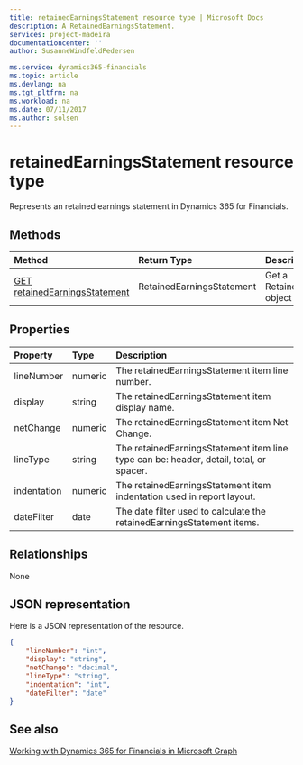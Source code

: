 ```yaml
---
title: retainedEarningsStatement resource type | Microsoft Docs
description: A RetainedEarningsStatement.
services: project-madeira
documentationcenter: ''
author: SusanneWindfeldPedersen

ms.service: dynamics365-financials
ms.topic: article
ms.devlang: na
ms.tgt_pltfrm: na
ms.workload: na
ms.date: 07/11/2017
ms.author: solsen
---
```


# retainedEarningsStatement resource type
Represents an retained earnings statement in Dynamics 365 for Financials.

## Methods

| Method       | Return Type  |Description          |
|:-------------|:-------------|:--------------------|
|[GET retainedEarningsStatement](../api/dynamics_get_retainedearningsstatement.md)|RetainedEarningsStatement|Get a RetainedEarningsStatement object|

## Properties
| Property	| Type	|Description                                                           |
|:----------|:------|:---------------------------------------------------------------------|
|lineNumber |numeric|The retainedEarningsStatement item line number.                       |
|display    |string |The retainedEarningsStatement item display name.                      |
|netChange  |numeric|The retainedEarningsStatement item Net Change.                        |
|lineType   |string |The retainedEarningsStatement item line type can be: header, detail, total, or spacer.|
|indentation|numeric|The retainedEarningsStatement item indentation used in report layout. |
|dateFilter |date   |The date filter used to calculate the retainedEarningsStatement items.|


## Relationships
None

## JSON representation

Here is a JSON representation of the resource.


```json
{
    "lineNumber": "int",
    "display": "string",
    "netChange": "decimal",
    "lineType": "string",
    "indentation": "int",
    "dateFilter": "date"
}

```
## See also
[Working with Dynamics 365 for Financials in Microsoft Graph](../resources/dynamics_overview.md) 

